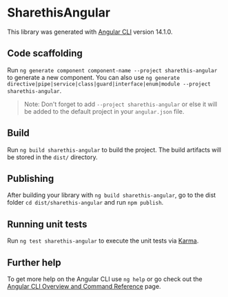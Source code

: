 # SharethisAngular

This library was generated with [Angular CLI](https://github.com/angular/angular-cli) version 14.1.0.

## Code scaffolding

Run `ng generate component component-name --project sharethis-angular` to generate a new component. You can also use `ng generate directive|pipe|service|class|guard|interface|enum|module --project sharethis-angular`.
> Note: Don't forget to add `--project sharethis-angular` or else it will be added to the default project in your `angular.json` file. 

## Build

Run `ng build sharethis-angular` to build the project. The build artifacts will be stored in the `dist/` directory.

## Publishing

After building your library with `ng build sharethis-angular`, go to the dist folder `cd dist/sharethis-angular` and run `npm publish`.

## Running unit tests

Run `ng test sharethis-angular` to execute the unit tests via [Karma](https://karma-runner.github.io).

## Further help

To get more help on the Angular CLI use `ng help` or go check out the [Angular CLI Overview and Command Reference](https://angular.io/cli) page.
